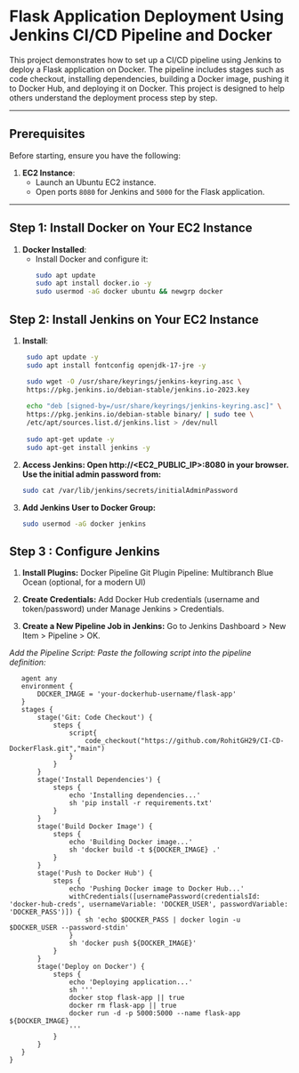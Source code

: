# Flask Application Deployment Using Jenkins CI/CD Pipeline and Docker

This project demonstrates how to set up a CI/CD pipeline using Jenkins to deploy a Flask application on Docker. The pipeline includes stages such as code checkout, installing dependencies, building a Docker image, pushing it to Docker Hub, and deploying it on Docker. This project is designed to help others understand the deployment process step by step.

---

## Prerequisites

Before starting, ensure you have the following:

1. **EC2 Instance**:
   - Launch an Ubuntu EC2 instance.
   - Open ports `8080` for Jenkins and `5000` for the Flask application.




---

## Step 1: Install Docker on Your EC2 Instance

1. **Docker Installed**:
   - Install Docker and configure it:
     ```bash
     sudo apt update
     sudo apt install docker.io -y
     sudo usermod -aG docker ubuntu && newgrp docker
     ```

## Step 2: Install Jenkins on Your EC2 Instance

1. **Install**:
   ```bash
    sudo apt update -y
    sudo apt install fontconfig openjdk-17-jre -y

    sudo wget -O /usr/share/keyrings/jenkins-keyring.asc \
    https://pkg.jenkins.io/debian-stable/jenkins.io-2023.key
  
    echo "deb [signed-by=/usr/share/keyrings/jenkins-keyring.asc]" \
    https://pkg.jenkins.io/debian-stable binary/ | sudo tee \
    /etc/apt/sources.list.d/jenkins.list > /dev/null
  
    sudo apt-get update -y
    sudo apt-get install jenkins -y
   ```
2. **Access Jenkins: Open http://<EC2_PUBLIC_IP>:8080 in your browser. Use the initial admin password from:**
    ```bash
    sudo cat /var/lib/jenkins/secrets/initialAdminPassword
    ```
    
3. **Add Jenkins User to Docker Group:**
    ```bash
    sudo usermod -aG docker jenkins
    ```

## Step 3 : Configure Jenkins

1. **Install Plugins:**
Docker Pipeline
Git Plugin
Pipeline: Multibranch
Blue Ocean (optional, for a modern UI)

2. **Create Credentials:**
Add Docker Hub credentials (username and token/password) under Manage Jenkins > Credentials.

3. **Create a New Pipeline Job in Jenkins:**
    Go to Jenkins Dashboard > New Item > Pipeline > OK.

 *Add the Pipeline Script: Paste the following script into the pipeline definition:*
 ```pipeline {
    agent any
    environment {
        DOCKER_IMAGE = 'your-dockerhub-username/flask-app'
    }
    stages {
        stage('Git: Code Checkout') {
            steps {
                script{
                    code_checkout("https://github.com/RohitGH29/CI-CD-DockerFlask.git","main")
                }
            }
        }
        stage('Install Dependencies') {
            steps {
                echo 'Installing dependencies...'
                sh 'pip install -r requirements.txt'
            }
        }
        stage('Build Docker Image') {
            steps {
                echo 'Building Docker image...'
                sh 'docker build -t ${DOCKER_IMAGE} .'
            }
        }
        stage('Push to Docker Hub') {
            steps {
                echo 'Pushing Docker image to Docker Hub...'
                withCredentials([usernamePassword(credentialsId: 'docker-hub-creds', usernameVariable: 'DOCKER_USER', passwordVariable: 'DOCKER_PASS')]) {
                    sh 'echo $DOCKER_PASS | docker login -u $DOCKER_USER --password-stdin'
                }
                sh 'docker push ${DOCKER_IMAGE}'
            }
        }
        stage('Deploy on Docker') {
            steps {
                echo 'Deploying application...'
                sh '''
                docker stop flask-app || true
                docker rm flask-app || true
                docker run -d -p 5000:5000 --name flask-app ${DOCKER_IMAGE}
                '''
            }
        }
    }
}
```